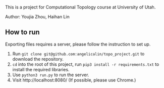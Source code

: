 This is a project for Computational Topology course at University of Utah.

Author: Youjia Zhou, Haihan Lin
## How to run
Exporting files requires a server, please follow the instruction to set up.
1. Run
`git clone git@github.com:angelicalin/topo_project.git` to download the repository.
2. `cd` into the root of this project, run `pip3 install -r requirements.txt` to install the required libraries.
3. Use `python3 run.py` to run the server.
4. Visit http://localhost:8080/ (If possible, please use Chrome.)
